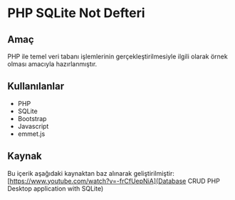 # PHP SQLite Not Defteri

## Amaç
PHP ile temel veri tabanı işlemlerinin gerçekleştirilmesiyle ilgili olarak örnek olması amacıyla hazırlanmıştır.

## Kullanılanlar
- PHP
- SQLite
- Bootstrap
- Javascript
- emmet.js

## Kaynak
Bu içerik aşağıdaki kaynaktan baz alınarak geliştirilmiştir: [https://www.youtube.com/watch?v=-frCfUepNiA](Database CRUD PHP Desktop application with SQLite)
